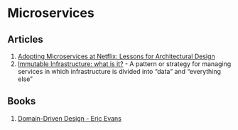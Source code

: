 # Microservices

## Articles
1. [Adopting Microservices at Netflix: Lessons for Architectural Design ](http://nginx.com/blog/microservices-at-netflix-architectural-best-practices/)
2. [Immutable Infrastructure: what is it?](http://highops.com/insights/immutable-infrastructure-what-is-it/) - A pattern or strategy for managing services in which infrastructure is divided into “data” and “everything else”

## Books
1. [Domain-Driven Design - Eric Evans](http://www.amazon.com/Domain-Driven-Design-Tackling-Complexity-Software-ebook/dp/B00794TAUG)
